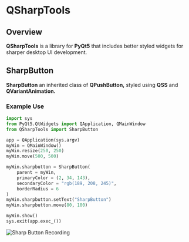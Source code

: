 # QSharpTools

## Overview

**QSharpTools** is a library for **PyQt5** that includes better styled widgets for sharper desktop UI development.

## SharpButton

**SharpButton** an inherited class of **QPushButton,** styled using **QSS** and **QVariantAnimation.**

### Example Use

```python
import sys
from PyQt5.QtWidgets import QApplication, QMainWindow
from QSharpTools import SharpButton

app = QApplication(sys.argv)
myWin = QMainWindow()
myWin.resize(250, 250)
myWin.move(500, 500)

myWin.sharpbutton = SharpButton(
    parent = myWin,
    primaryColor = (2, 34, 143),
    secondaryColor = "rgb(189, 208, 245)",
    borderRadius = 6
)
myWin.sharpbutton.setText("SharpButton")
myWin.sharpbutton.move(80, 100)

myWin.show()
sys.exit(app.exec_())
```

![Sharp Button Recording](SharpButtonRecording.gif)